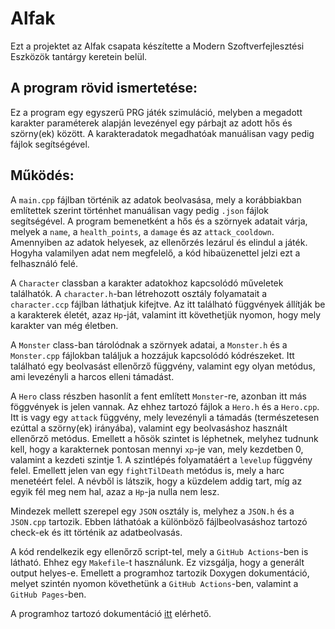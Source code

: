 # Alfak
Ezt a projektet az Alfak csapata készítette a Modern Szoftverfejlesztési Eszközök tantárgy keretein belül.

## A program rövid ismertetése:
Ez a program egy egyszerű PRG játék szimuláció, melyben a megadott karakter paraméterek alapján levezényel egy párbajt az adott hős és szörny(ek) között. A karakteradatok megadhatóak manuálisan vagy pedig fájlok segítségével.

## Működés:

A `main.cpp` fájlban történik az adatok beolvasása, mely a korábbiakban említettek szerint történhet manuálisan vagy pedig `.json` fájlok segítségével. A program bemenetként a hős és a szörnyek adatait várja, melyek a `name`, a `health_points`, a `damage` és az `attack_cooldown`. Amennyiben az adatok helyesek, az ellenőrzés lezárul és elindul a játék. Hogyha valamilyen adat nem megfelelő, a kód hibaüzenettel jelzi ezt a felhasználó felé.

A `Character` classban a karakter adatokhoz kapcsolódó műveletek találhatók. A `character.h`-ban létrehozott osztály folyamatait a `character.ccp` fájlban láthatjuk kifejtve. Az itt található függvények állítják be a karakterek életét, azaz `Hp`-ját, valamint itt követhetjük nyomon, hogy mely karakter van még életben.

A `Monster` class-ban tárolódnak a szörnyek adatai, a `Monster.h` és a `Monster.cpp` fájlokban találjuk a hozzájuk kapcsolódó kódrészeket. Itt található egy beolvasást ellenőrző függvény, valamint egy olyan metódus, ami levezényli a harcos elleni támadást.

A `Hero` class részben hasonlít a fent említett `Monster`-re, azonban itt más föggvények is jelen vannak. Az ehhez tartozó fájlok a `Hero.h` és a `Hero.cpp`. Itt is vagy egy `attack` függvény, mely levezényli a támadás (természetesen ezúttal a szörny(ek) irányába), valamint egy beolvasáshoz használt ellenőrző metódus. Emellett a hősök szintet is léphetnek, melyhez tudnunk kell, hogy a karakternek pontosan mennyi `xp`-je van, mely kezdetben 0, valamint a kezdeti szintje 1. A szintlépés folyamatáért a `levelup` függvény felel. Emellett jelen van egy `fightTilDeath` metódus is, mely a harc menetéért felel. A névből is látszik, hogy a küzdelem addig tart, míg az egyik fél meg nem hal, azaz a `Hp`-ja nulla nem lesz.

Mindezek mellett szerepel egy `JSON` osztály is, melyhez a `JSON.h` és a `JSON.cpp` tartozik. Ebben láthatóak a különböző fájlbeolvasáshoz tartozó check-ek és itt történik az adatbeolvasás.

A kód rendelkezik egy ellenőrző script-tel, mely a `GitHub Actions`-ben is látható. Ehhez egy `Makefile`-t használunk. Ez vizsgálja, hogy a generált output helyes-e. Emellett a programhoz tartozik Doxygen dokumentáció, melyet szintén nyomon követhetünk a `GitHub Actions`-ben, valamint a `GitHub Pages`-ben.

A programhoz tartozó dokumentáció [itt](https://jlilla1.github.io/Alfak/) elérhető.
